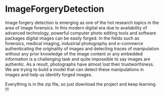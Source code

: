 # ImageForgeryDetection

Image forgery detection is emerging as one of the hot research topics in the area of image forensics. In this modern digital era due to availability of advanced technology, powerful computer photo editing tools and software packages digital images can be easily forged. In the fields such as forensics, medical imaging, industrial photography and e-commerce authenticating the originality of images and detecting traces of manipulation without any prior knowledge of the image content or any embedded information is a challenging task and quite impossible to say images are authentic. As a result, photographs have almost lost their trustworthiness. We are trying to build a model that can detect these manipulations in images and help us identify forged images.


Everything is in the zip file, so just download the project and keep learning !!!
